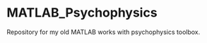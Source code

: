 MATLAB_Psychophysics
====================

Repository for my old MATLAB works with psychophysics toolbox.
